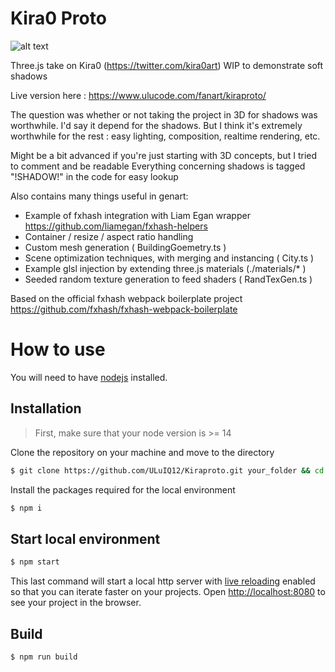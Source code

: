 # Kira0 Proto
![alt text](https://www.ulucode.com/fanart/kiraproto/kiraGitHeader.jpg)

Three.js take on Kira0 (https://twitter.com/kira0art) WIP to demonstrate soft shadows

Live version here : https://www.ulucode.com/fanart/kiraproto/

The question was whether or not taking the project in 3D for shadows was worthwhile.
I'd say it depend for the shadows. But I think it's extremely worthwhile for the rest : easy lighting, composition, realtime rendering, etc.

Might be a bit advanced if you're just starting with 3D concepts, but I tried to comment and be readable
Everything concerning shadows is tagged "!SHADOW!" in the code for easy lookup
 
 Also contains many things useful in genart:
 - Example of fxhash integration with Liam Egan wrapper  https://github.com/liamegan/fxhash-helpers
 - Container / resize / aspect ratio handling
 - Custom mesh generation ( BuildingGoemetry.ts )
 - Scene optimization techniques, with merging and instancing ( City.ts )
 - Example glsl injection by extending three.js materials (./materials/* )
 - Seeded random texture generation to feed shaders ( RandTexGen.ts )

Based on the official fxhash webpack boilerplate project https://github.com/fxhash/fxhash-webpack-boilerplate

# How to use

You will need to have [nodejs](https://nodejs.org/) installed.

## Installation

> First, make sure that your node version is >= 14

Clone the repository on your machine and move to the directory
```sh
$ git clone https://github.com/ULuIQ12/Kiraproto.git your_folder && cd your_folder
```

Install the packages required for the local environment
```sh
$ npm i
```

## Start local environment

```sh
$ npm start
```

This last command will start a local http server with [live reloading](https://webpack.js.org/configuration/dev-server/#devserverlivereload) enabled so that you can iterate faster on your projects. Open [http://localhost:8080](http://localhost:8080) to see your project in the browser.

## Build

```sh
$ npm run build
```

